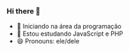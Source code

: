 ### Hi there 👋

- 🔭 Iniciando na área da programação
- 🌱 Estou estudando JavaScript e PHP
- 😄 Pronouns: ele/dele
